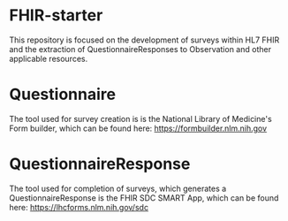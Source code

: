 # FHIR-starter
This repository is focused on the development of surveys within HL7 FHIR and the extraction of QuestionnaireResponses to Observation and other applicable resources.

# Questionnaire
The tool used for survey creation is is the National Library of Medicine's Form builder, which can be found here:
https://formbuilder.nlm.nih.gov

# QuestionnaireResponse
The tool used for completion of surveys, which generates a QuestionnaireResponse is the FHIR SDC SMART App, which can be found here: 
https://lhcforms.nlm.nih.gov/sdc